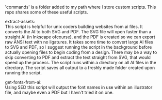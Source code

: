 'commands' is a folder added to my path where I store custom scripts.  This repo shares some of these useful scripts.

extract-assets:<br>
This script is helpful for unix coders building websites from ai files. It converts the AI to both SVG and PDF.   The SVG file will open faster than a straight AI (in Inkscape ofcourse), and the PDF is created so we can export raw ANSI text with no ligatures.
It takes some time to convert large AI files to SVG and PDF, so I suggest running the script in the background before actually opening files to begin coding from a design.
There may be a way to skip converting to PDF and extract the text straight from SVG, that would speed up the process.
The script runs within a directory on all AI files in the directory.  The script saves all output to a freshly made folder created upon running the script.

get-fonts-from-ai:<br>
Using SED this script will output the font names in use within an illustrator file, and maybe even a PDF but I havn't tried it on one.
